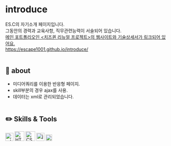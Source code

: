 # introduce
ES.C의 자기소개 페이지입니다.<br>
그동안의 경력과 교육사항, 직무관련능력이 서술되어 있습니다.<br>
<u>메인 포트폴리오인 <치즈퀸 리뉴얼 프로젝트>의 웹사이트와 기술상세서가 링크되어 있어요.</u><br>
https://escape1001.github.io/introduce/
<br><br>
## :pushpin: about
* 미디어쿼리를 이용한 반응형 페이지.
* skill부분의 경우 ajax를 사용.
* 데이터는 xml로 관리되었습니다.
<br><br>
## :pencil2: Skills & Tools
<img src="https://cdn.worldvectorlogo.com/logos/adobe-xd.svg" alt="xd" height="25"/> <img src="https://cdn.worldvectorlogo.com/logos/html5.svg" alt="HTML5" height="30"/> 
<img src="https://cdn.worldvectorlogo.com/logos/css-5.svg" alt="CSS3" height="30"/> <img src="https://cdn.worldvectorlogo.com/logos/logo-javascript.svg" alt="javascript" height="25"/> <img src="https://cdn.worldvectorlogo.com/logos/jquery.svg" alt="jquery" height="20"/>
